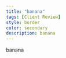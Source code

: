 ```yaml
--- 
title: "banana" 
tags: [Client Review] 
style: border 
color: secondary 
description: banana 
--- 
```


banana
